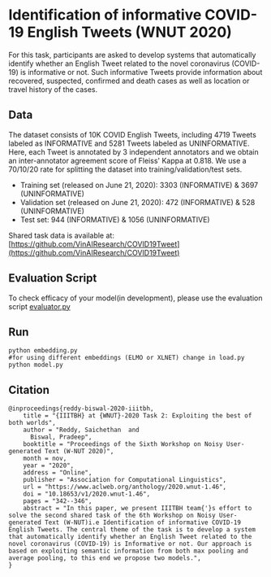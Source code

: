 # Identification of informative COVID-19 English Tweets (**WNUT 2020**)
For this task, participants are asked to develop systems that automatically identify whether an English Tweet related to the novel coronavirus (COVID-19) is informative or not. Such informative Tweets provide information about recovered, suspected, confirmed and death cases as well as location or travel history of the cases.


## Data

The dataset consists of 10K COVID English Tweets, including 4719 Tweets labeled as INFORMATIVE and 5281 Tweets labeled as UNINFORMATIVE. Here, each Tweet is annotated by 3 independent annotators and we obtain an inter-annotator agreement score of Fleiss' Kappa at 0.818. We use a 70/10/20 rate for splitting the dataset into training/validation/test sets.

* Training set (released on June 21, 2020): 3303 (INFORMATIVE) & 3697 (UNINFORMATIVE)
* Validation set (released on June 21, 2020): 472 (INFORMATIVE) & 528 (UNINFORMATIVE)
* Test set: 944 (INFORMATIVE) & 1056 (UNINFORMATIVE)

Shared task data is available at: [https://github.com/VinAIResearch/COVID19Tweet](https://github.com/VinAIResearch/COVID19Tweet)

## Evaluation Script

To check efficacy of your model(in development), please use the evaluation script [evaluator.py](https://github.com/VinAIResearch/COVID19Tweet/blob/master/evaluator.py)

## Run

```
python embedding.py
#for using different embeddings (ELMO or XLNET) change in load.py
python model.py

```


## Citation

```
@inproceedings{reddy-biswal-2020-iiitbh,
    title = "{IIITBH} at {WNUT}-2020 Task 2: Exploiting the best of both worlds",
    author = "Reddy, Saichethan  and
      Biswal, Pradeep",
    booktitle = "Proceedings of the Sixth Workshop on Noisy User-generated Text (W-NUT 2020)",
    month = nov,
    year = "2020",
    address = "Online",
    publisher = "Association for Computational Linguistics",
    url = "https://www.aclweb.org/anthology/2020.wnut-1.46",
    doi = "10.18653/v1/2020.wnut-1.46",
    pages = "342--346",
    abstract = "In this paper, we present IIITBH team{'}s effort to solve the second shared task of the 6th Workshop on Noisy User-generated Text (W-NUT)i.e Identification of informative COVID-19 English Tweets. The central theme of the task is to develop a system that automatically identify whether an English Tweet related to the novel coronavirus (COVID-19) is Informative or not. Our approach is based on exploiting semantic information from both max pooling and average pooling, to this end we propose two models.",
}
```
